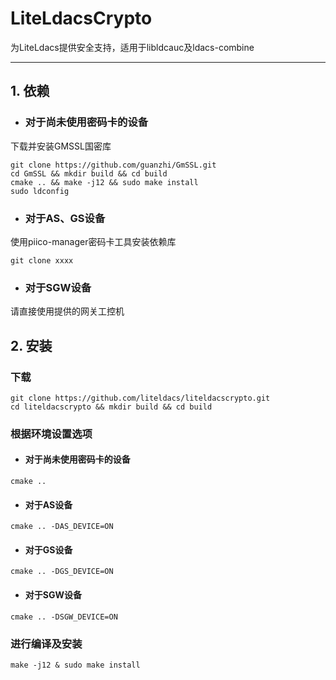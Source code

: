 # LiteLdacsCrypto

为LiteLdacs提供安全支持，适用于libldcauc及ldacs-combine

---

## 1. 依赖

- ### 对于尚未使用密码卡的设备
下载并安装GMSSL国密库
```shell
git clone https://github.com/guanzhi/GmSSL.git
cd GmSSL && mkdir build && cd build
cmake .. && make -j12 && sudo make install
sudo ldconfig
```


- ### **对于AS、GS设备**
使用piico-manager密码卡工具安装依赖库
```shell
git clone xxxx
```

- ### **对于SGW设备**
请直接使用提供的网关工控机


## 2. 安装

### 下载
```shell
git clone https://github.com/liteldacs/liteldacscrypto.git
cd liteldacscrypto && mkdir build && cd build
```
### 根据环境设置选项
- #### **对于尚未使用密码卡的设备**
```shell
cmake ..
```
- #### **对于AS设备**
```shell
cmake .. -DAS_DEVICE=ON
```
- #### **对于GS设备**
```shell
cmake .. -DGS_DEVICE=ON
```
- #### **对于SGW设备**
```shell
cmake .. -DSGW_DEVICE=ON
```

### 进行编译及安装
```shell
make -j12 & sudo make install
```
